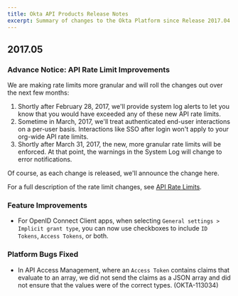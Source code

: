 ```yaml
---
title: Okta API Products Release Notes
excerpt: Summary of changes to the Okta Platform since Release 2017.04
---
```


## 2017.05

### Advance Notice: API Rate Limit Improvements

We are making rate limits more granular and will roll the changes out over the next few months:

1. Shortly after February 28, 2017, we'll provide system log alerts to let you know that you would have exceeded any of these new API rate limits.
2. Sometime in March, 2017, we'll treat authenticated end-user interactions on a per-user basis. Interactions like SSO after login won't apply to your org-wide API rate limits.
3. Shortly after March 31, 2017, the new, more granular rate limits will be enforced. At that point, the warnings in the System Log will change to error notifications.

Of course, as each change is released, we'll announce the change here.

For a full description of the rate limit changes, see [API Rate Limits](/docs/reference/rate-limits/).<!-- OKTA-110472 -->

### Feature Improvements

* For OpenID Connect Client apps, when selecting `General settings > Implicit grant type`, you can now use checkboxes to
include `ID Tokens`, `Access Tokens`, or both.
<!-- (OKTA-94252) -->

### Platform Bugs Fixed

 * In API Access Management, where an `Access Token` contains claims that evaluate to an
 array, we did not send the claims as a JSON array and did not ensure that the values were of
 the correct types. (OKTA-113034)
